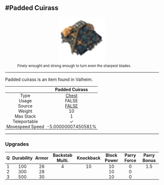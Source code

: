 <meta property="og:title" content="Padded Cuirass - MoreValheim" /><meta property="og:type" content="website" /><meta property="og:image" content="/assets/padded_cuirass.png" /><meta property="og:description" content="Padded Cuirass is an item found in Valheim." /><meta name="theme-color" content="#546D78"><meta name="twitter:card" content="summary_large_image">
#Padded Cuirass
-------------
<style>img {width:20px;}.tb {width:150px;display: block;margin-left: auto;margin-right: auto;}</style>

<style>.md-typeset table:not([class]) th:not([align]) {min-width:unset!important;}</style>
<style>td{padding:0em 0.3em!important;text-align:center!important;border-left:.05rem solid var(--md-default-fg-color--lightest)}</style>

<style>th{padding:0.1em 0.3em!important;text-align:center!important;font-weight:bold}</style>

<style>pre{text-align:right!important}</style>
<style>table tr td:first-child {border-left: 0;};</style>

<figure><img src="/assets/padded_cuirass.png" class="tb" /><figcaption><small>Finely wrought and strong enough to turn even the sharpest blades.</small></figcaption></figure>

-------------

Padded cuirass is an item found in Valheim.

|        | Padded Cuirass              |
| ----------- | ------------------------------------ |
| Type | [Chest](../../types/chest)
| Usage | FALSE<br>
| Source | [FALSE](../../items/false)
| Weight | 10 |
| Max Stack | 1 |
| Teleportable | ✓
| Movespeed Speed | -5.00000007450581%


-------------

### Upgrades
| Q | Durability | Armor | Backstab Multi. | Knockback | Block Power | Parry Force | Parry Bonus
| - | - | - | - | - | - | - | - 
1 | 100 | 26 | 4 | 10 | 10 | 0 | 1.5 | 
 | 2 | 300 | 28 |  |  | 10 | 0 |  | 
 | 3 | 500 | 30 |  |  | 10 | 0 |  | 
